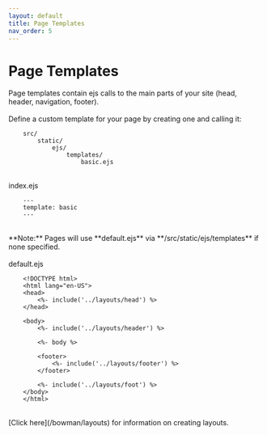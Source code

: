 ```yaml
---
layout: default
title: Page Templates
nav_order: 5
---
```


# Page Templates

Page templates contain ejs calls to the main parts of your site (head, header, navigation, footer).
<br>
<br>
Define a custom template for your page by creating one and calling it:

        src/
            static/
                ejs/
                    templates/
                        basic.ejs

<br>
index.ejs

        ---
        template: basic
        ---

<br>
**Note:** Pages will use **default.ejs** via **/src/static/ejs/templates** if none specified. 
<br>
<br>
default.ejs

        <!DOCTYPE html>
        <html lang="en-US">
        <head>
            <%- include('../layouts/head') %>
        </head>

        <body>
            <%- include('../layouts/header') %>

            <%- body %>

            <footer>
                <%- include('../layouts/footer') %>
            </footer>

            <%- include('../layouts/foot') %>
        </body>
        </html>

<br>
[Click here](/bowman/layouts) for information on creating layouts.